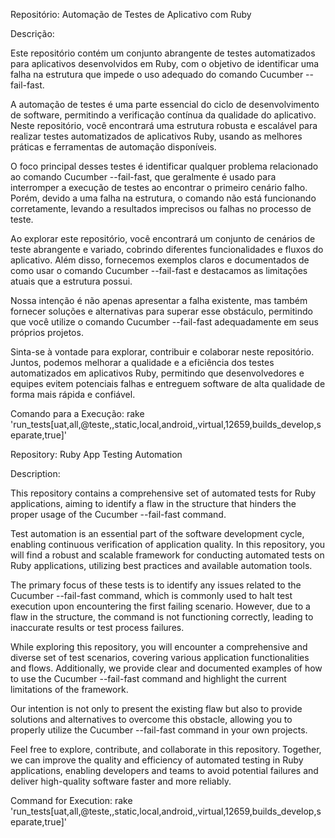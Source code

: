 Repositório: Automação de Testes de Aplicativo com Ruby

Descrição:

Este repositório contém um conjunto abrangente de testes automatizados para aplicativos desenvolvidos em Ruby, com o objetivo de identificar uma falha na estrutura que impede o uso adequado do comando Cucumber --fail-fast.

A automação de testes é uma parte essencial do ciclo de desenvolvimento de software, permitindo a verificação contínua da qualidade do aplicativo. Neste repositório, você encontrará uma estrutura robusta e escalável para realizar testes automatizados de aplicativos Ruby, usando as melhores práticas e ferramentas de automação disponíveis.

O foco principal desses testes é identificar qualquer problema relacionado ao comando Cucumber --fail-fast, que geralmente é usado para interromper a execução de testes ao encontrar o primeiro cenário falho. Porém, devido a uma falha na estrutura, o comando não está funcionando corretamente, levando a resultados imprecisos ou falhas no processo de teste.

Ao explorar este repositório, você encontrará um conjunto de cenários de teste abrangente e variado, cobrindo diferentes funcionalidades e fluxos do aplicativo. Além disso, fornecemos exemplos claros e documentados de como usar o comando Cucumber --fail-fast e destacamos as limitações atuais que a estrutura possui.

Nossa intenção é não apenas apresentar a falha existente, mas também fornecer soluções e alternativas para superar esse obstáculo, permitindo que você utilize o comando Cucumber --fail-fast adequadamente em seus próprios projetos.

Sinta-se à vontade para explorar, contribuir e colaborar neste repositório. Juntos, podemos melhorar a qualidade e a eficiência dos testes automatizados em aplicativos Ruby, permitindo que desenvolvedores e equipes evitem potenciais falhas e entreguem software de alta qualidade de forma mais rápida e confiável.

Comando para a Execução:
rake 'run_tests[uat,all,@teste,,static,local,android,,virtual,12659,builds_develop,separate,true]'

Repository: Ruby App Testing Automation

Description:

This repository contains a comprehensive set of automated tests for Ruby applications, aiming to identify a flaw in the structure that hinders the proper usage of the Cucumber --fail-fast command.

Test automation is an essential part of the software development cycle, enabling continuous verification of application quality. In this repository, you will find a robust and scalable framework for conducting automated tests on Ruby applications, utilizing best practices and available automation tools.

The primary focus of these tests is to identify any issues related to the Cucumber --fail-fast command, which is commonly used to halt test execution upon encountering the first failing scenario. However, due to a flaw in the structure, the command is not functioning correctly, leading to inaccurate results or test process failures.

While exploring this repository, you will encounter a comprehensive and diverse set of test scenarios, covering various application functionalities and flows. Additionally, we provide clear and documented examples of how to use the Cucumber --fail-fast command and highlight the current limitations of the framework.

Our intention is not only to present the existing flaw but also to provide solutions and alternatives to overcome this obstacle, allowing you to properly utilize the Cucumber --fail-fast command in your own projects.

Feel free to explore, contribute, and collaborate in this repository. Together, we can improve the quality and efficiency of automated testing in Ruby applications, enabling developers and teams to avoid potential failures and deliver high-quality software faster and more reliably.

Command for Execution:
rake 'run_tests[uat,all,@teste,,static,local,android,,virtual,12659,builds_develop,separate,true]'